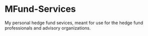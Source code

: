 # MFund-Services
My personal hedge fund sevices, meant for use for the hedge fund professionals and advisory organizations.
